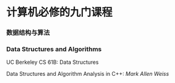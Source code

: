 # 计算机必修的九门课程

### 数据结构与算法
### **Data Structures and Algorithms**

UC Berkeley CS 61B: Data Structures

Data Structures and Algorithm Analysis in C++: *Mark Allen Weiss*
